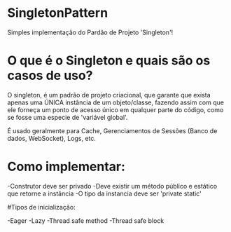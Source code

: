 # SingletonPattern
Simples implementação do Pardão de Projeto 'Singleton'!

# O que é o Singleton e quais são os casos de uso?

O singleton, é um padrão de projeto criacional, que garante que exista apenas uma ÚNICA instância de um objeto/classe, fazendo assim com que ele forneça um ponto de acesso único em qualquer parte do código, como se fosse uma especie de 'variável global'.

É usado geralmente para Cache, Gerenciamentos de Sessões (Banco de dados, WebSocket), Logs, etc.

# Como implementar:

-Construtor deve ser privado
-Deve existir um método público e estático que retorne a instância
-O tipo da instancia deve ser 'private static'

#Tipos de inicialização:

-Eager
-Lazy
-Thread safe method
-Thread safe block
